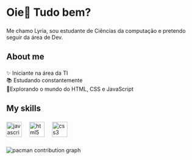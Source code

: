 <h1 align="left">Oie👋 Tudo bem?</h1>

###

<p align="left">Me chamo Lyria, sou estudante de Ciências da computação e pretendo seguir da área de Dev.</p>

###

<h2 align="left">About me</h2>

###

<p align="left">✨ Iniciante na área da TI<br>📚 Estudando constantemente<br>🎯Explorando o mundo do HTML, CSS e JavaScript</p>

###

<h2 align="left">My skills</h2>

###

<div align="left">
  <img src="https://cdn.jsdelivr.net/gh/devicons/devicon/icons/javascript/javascript-original.svg" height="40" alt="javascript logo"  />
  <img width="12" />
  <img src="https://cdn.jsdelivr.net/gh/devicons/devicon/icons/html5/html5-original.svg" height="40" alt="html5 logo"  />
  <img width="12" />
  <img src="https://cdn.jsdelivr.net/gh/devicons/devicon/icons/css3/css3-original.svg" height="40" alt="css3 logo"  />
</div>

###

<picture>
  <source media="(prefers-color-scheme: dark)" srcset="https://raw.githubusercontent.com/LyriaAss/LyriaAss/output/pacman-contribution-graph-dark.svg">
  <source media="(prefers-color-scheme: light)" srcset="https://raw.githubusercontent.com/LyriaAss/LyriaAss/output/pacman-contribution-graph.svg">
  <img alt="pacman contribution graph" src="https://raw.githubusercontent.com/LyriaAss/LyriaAss/output/pacman-contribution-graph.svg">
</picture>

###
